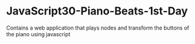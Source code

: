 # JavaScript30-Piano-Beats-1st-Day
Contains a web application that plays nodes and transform the buttons of the piano using javascript
